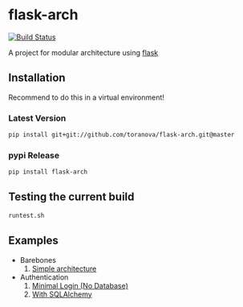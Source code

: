 # flask-arch
[![Build Status](https://app.travis-ci.com/ToraNova/flask-arch.svg?branch=master)](https://app.travis-ci.com/github/ToraNova/flask-arch)

A project for modular architecture using [flask](https://flask.palletsprojects.com/en/2.0.x/)

## Installation
Recommend to do this in a virtual environment!

### Latest Version
```bash
pip install git+git://github.com/toranova/flask-arch.git@master
```
### pypi Release
```bash
pip install flask-arch
```

## Testing the current build
```bash
runtest.sh
```

## Examples
* Barebones
    1. [Simple architecture](examples/arch_basic/__init__.py)
* Authentication
    1. [Minimal Login (No Database)](examples/auth_basic/__init__.py)
    2. [With SQLAlchemy](examples/auth_database/__init__.py)
